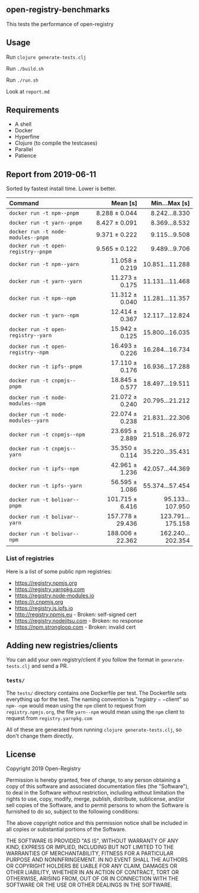 ## open-registry-benchmarks

This tests the performance of open-registry

## Usage

Run `clojure generate-tests.clj`

Run `./build.sh`

Run `./run.sh`

Look at `report.md`

## Requirements

- A shell
- Docker
- Hyperfine
- Clojure (to compile the testcases)
- Parallel
- Patience

<!-- REPORT -->
## Report from 2019-06-11

Sorted by fastest install time. Lower is better.


| Command | Mean [s] | Min…Max [s] |
|:---|---:|---:|
| `docker run -t npm--pnpm` | 8.288 ± 0.044 | 8.242…8.330 |
| `docker run -t yarn--pnpm` | 8.427 ± 0.091 | 8.369…8.532 |
| `docker run -t node-modules--pnpm` | 9.371 ± 0.222 | 9.115…9.508 |
| `docker run -t open-registry--pnpm` | 9.565 ± 0.122 | 9.489…9.706 |
| `docker run -t npm--yarn` | 11.058 ± 0.219 | 10.851…11.288 |
| `docker run -t yarn--yarn` | 11.273 ± 0.175 | 11.131…11.468 |
| `docker run -t npm--npm` | 11.312 ± 0.040 | 11.281…11.357 |
| `docker run -t yarn--npm` | 12.414 ± 0.367 | 12.117…12.824 |
| `docker run -t open-registry--yarn` | 15.942 ± 0.125 | 15.800…16.035 |
| `docker run -t open-registry--npm` | 16.493 ± 0.226 | 16.284…16.734 |
| `docker run -t ipfs--pnpm` | 17.110 ± 0.176 | 16.936…17.288 |
| `docker run -t cnpmjs--pnpm` | 18.845 ± 0.577 | 18.497…19.511 |
| `docker run -t node-modules--npm` | 21.072 ± 0.240 | 20.795…21.212 |
| `docker run -t node-modules--yarn` | 22.074 ± 0.238 | 21.831…22.306 |
| `docker run -t cnpmjs--npm` | 23.695 ± 2.889 | 21.518…26.972 |
| `docker run -t cnpmjs--yarn` | 35.350 ± 0.114 | 35.220…35.431 |
| `docker run -t ipfs--npm` | 42.961 ± 1.236 | 42.057…44.369 |
| `docker run -t ipfs--yarn` | 56.595 ± 1.086 | 55.374…57.454 |
| `docker run -t bolivar--pnpm` | 101.715 ± 6.416 | 95.133…107.950 |
| `docker run -t bolivar--yarn` | 157.778 ± 29.436 | 123.791…175.158 |
| `docker run -t bolivar--npm` | 188.006 ± 22.362 | 162.240…202.354 |
<!-- REPORT_END -->

### List of registries

Here is a list of some public npm registries:

- https://registry.npmjs.org
- https://registry.yarnpkg.com
- https://registry.node-modules.io
- https://r.cnpmjs.org
- https://registry.js.ipfs.io
- http://registry.npmjs.eu - Broken: self-signed cert
- https://registry.nodejitsu.com - Broken: no response
- https://npm.strongloop.com - Broken: invalid cert

## Adding new registries/clients

You can add your own registry/client if you follow the format in
`generate-tests.clj` and send a PR.

### `tests/`

The `tests/` directory contains one Dockerfile per test. The Dockerfile
sets everything up for the test. The naming convention is "$registry--$client"
so `npm--npm` would mean using the `npm` client to request from `registry.npmjs.org`,
the file `yarn--npm` would mean using the `npm` client to request from `registry.yarnpkg.com`

All of these are generated from running `clojure generate-tests.clj`, so don't
change them directly.

## License

Copyright 2019 Open-Registry

Permission is hereby granted, free of charge, to any person obtaining a copy of this software and associated documentation files (the "Software"), to deal in the Software without restriction, including without limitation the rights to use, copy, modify, merge, publish, distribute, sublicense, and/or sell copies of the Software, and to permit persons to whom the Software is furnished to do so, subject to the following conditions:

The above copyright notice and this permission notice shall be included in all copies or substantial portions of the Software.

THE SOFTWARE IS PROVIDED "AS IS", WITHOUT WARRANTY OF ANY KIND, EXPRESS OR IMPLIED, INCLUDING BUT NOT LIMITED TO THE WARRANTIES OF MERCHANTABILITY, FITNESS FOR A PARTICULAR PURPOSE AND NONINFRINGEMENT. IN NO EVENT SHALL THE AUTHORS OR COPYRIGHT HOLDERS BE LIABLE FOR ANY CLAIM, DAMAGES OR OTHER LIABILITY, WHETHER IN AN ACTION OF CONTRACT, TORT OR OTHERWISE, ARISING FROM, OUT OF OR IN CONNECTION WITH THE SOFTWARE OR THE USE OR OTHER DEALINGS IN THE SOFTWARE.
